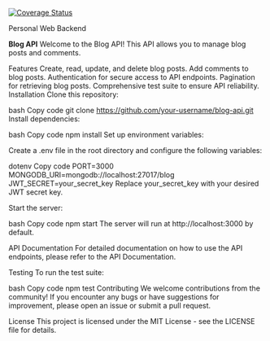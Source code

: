 [![Coverage Status](https://coveralls.io/repos/github/musabehonore/Personal-Web-Backend/badge.svg?branch=main)](https://coveralls.io/github/musabehonore/Personal-Web-Backend?branch=main)

Personal Web Backend

**Blog API**
Welcome to the Blog API! This API allows you to manage blog posts and comments.

Features
Create, read, update, and delete blog posts.
Add comments to blog posts.
Authentication for secure access to API endpoints.
Pagination for retrieving blog posts.
Comprehensive test suite to ensure API reliability.
Installation
Clone this repository:

bash
Copy code
git clone https://github.com/your-username/blog-api.git
Install dependencies:

bash
Copy code
npm install
Set up environment variables:

Create a .env file in the root directory and configure the following variables:

dotenv
Copy code
PORT=3000
MONGODB_URI=mongodb://localhost:27017/blog
JWT_SECRET=your_secret_key
Replace your_secret_key with your desired JWT secret key.

Start the server:

bash
Copy code
npm start
The server will run at http://localhost:3000 by default.

API Documentation
For detailed documentation on how to use the API endpoints, please refer to the API Documentation.

Testing
To run the test suite:

bash
Copy code
npm test
Contributing
We welcome contributions from the community! If you encounter any bugs or have suggestions for improvement, please open an issue or submit a pull request.

License
This project is licensed under the MIT License - see the LICENSE file for details.
